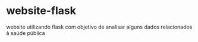 # website-flask
website utilizando flask com objetivo de analisar alguns dados relacionados à saúde pública

